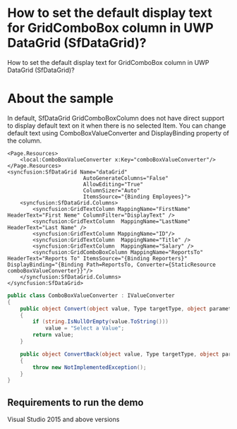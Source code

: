 # How to set the default display text for GridComboBox column in UWP DataGrid (SfDataGrid)?

How to set the default display text for GridComboBox column in UWP DataGrid (SfDataGrid)?

# About the sample

In default, SfDataGrid GridComboBoxColumn does not have direct support to display default text on it when there is no selected Item. You can change default text using ComboBoxValueConverter and DisplayBinding property of the column.
```Xaml
<Page.Resources>
    <local:ComboBoxValueConverter x:Key="comboBoxValueConverter"/>
</Page.Resources>
<syncfusion:SfDataGrid Name="dataGrid"
                        AutoGenerateColumns="False"
                        AllowEditing="True"
                        ColumnSizer="Auto"
                        ItemsSource="{Binding Employees}">
    <syncfusion:SfDataGrid.Columns>
        <syncfusion:GridTextColumn MappingName="FirstName" HeaderText="First Neme" ColumnFilter="DisplayText" />
        <syncfusion:GridTextColumn  MappingName="LastName" HeaderText="Last Name" />
        <syncfusion:GridTextColumn MappingName="ID"/>
        <syncfusion:GridTextColumn  MappingName="Title" />
        <syncfusion:GridTextColumn  MappingName="Salary" />
        <syncfusion:GridComboBoxColumn MappingName="ReportsTo" HeaderText="Reports To" ItemsSource="{Binding Reporters}" DisplayBinding="{Binding Path=ReportsTo, Converter={StaticResource comboBoxValueConverter}}"/>
    </syncfusion:SfDataGrid.Columns>
</syncfusion:SfDataGrid>
```

```c#
public class ComboBoxValueConverter : IValueConverter
{
    public object Convert(object value, Type targetType, object parameter, string language)
    {
        if (string.IsNullOrEmpty(value.ToString()))
            value = "Select a Value";
        return value;
    }

    public object ConvertBack(object value, Type targetType, object parameter, string language)
    {
        throw new NotImplementedException();
    }
}
```
## Requirements to run the demo
 Visual Studio 2015 and above versions
